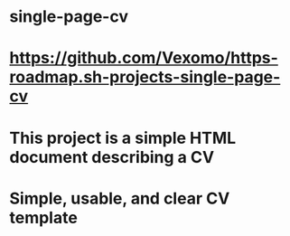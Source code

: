 # single-page-cv
# https://github.com/Vexomo/https-roadmap.sh-projects-single-page-cv
# This project is a simple HTML document describing a CV
# Simple, usable, and clear CV template

